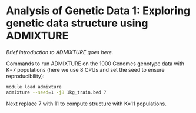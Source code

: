 # Analysis of Genetic Data 1: Exploring genetic data structure using ADMIXTURE

*Brief introduction to ADMIXTURE goes here.*

Commands to run ADMIXTURE on the 1000 Genomes genotype data with K=7
populations (here we use 8 CPUs and set the seed to ensure
reproducibility):

```bash
module load admixture
admixture --seed=1 -j8 1kg_train.bed 7
```

Next replace 7 with 11 to compute structure with K=11 populations.
